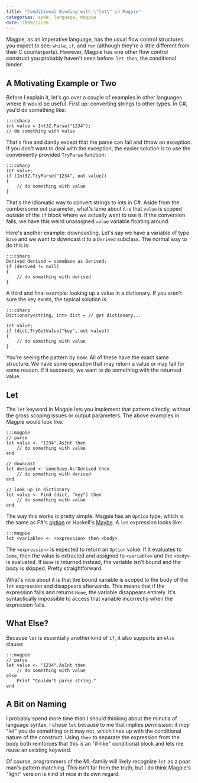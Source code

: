 ```yaml
---
title: "Conditional Binding with \"let\" in Magpie"
categories: code, language, magpie
date: 2009/12/26
---
```

Magpie, as an imperative language, has the usual flow control structures you
expect to see: `while`, `if`, and `for` (although they're a little different
from their C counterparts). However, Magpie has one other flow control
construct you probably haven't seen before: `let then`, the conditional
binder.

## A Motivating Example or Two

Before I explain it, let's go over a couple of examples in other languages
where it would be useful. First up: converting strings to other types. In C#,
you'd do something like:

    :::csharp
    int value = Int32.Parse("1234");
    // do something with value

That's fine and dandy except that the parse can fail and throw an exception.
If you don't want to deal with the exception, the easier solution is to use
the conveniently provided `TryParse` function:

    :::csharp
    int value;
    if (Int32.TryParse("1234", out value))
    {
        // do something with value
    }

That's the idiomatic way to convert strings to ints in C#. Aside from the
cumbersome out parameter, what's lame about it is that `value` is scoped
*outside* of the `if` block where we actually want to use it. If the
conversion fails, we have this weird unassigned `value` variable floating
around.

Here's another example: downcasting. Let's say we have a variable of type
`Base` and we want to downcast it to a `Derived` subclass. The normal way to
do this is:

    :::csharp
    Derived derived = someBase as Derived;
    if (derived != null)
    {
        // do something with derived
    }

A third and final example: looking up a value in a dictionary. If you aren't
sure the key exists, the typical solution is:

    :::csharp
    Dictionary<string, int> dict = // get dictionary...

    int value;
    if (dict.TryGetValue("key", out value))
    {
        // do something with value
    }

You're seeing the pattern by now. All of these have the exact same structure.
We have some operation that may return a value or may fail for some reason. If
it succeeds, we want to do something with the returned value.

## Let

The `let` keyword in Magpie lets you implement that pattern directly, without
the gross scoping issues or output parameters. The above examples in Magpie
would look like:

    :::magpie
    // parse
    let value <- "1234".AsInt then
        // do something with value
    end

    // downcast
    let derived <- someBase.As'Derived then
        // do something with derived
    end

    // look up in dictionary
    let value <- Find (dict, "key") then
        // do something with value
    end

The way this works is pretty simple. Magpie has an `Option` type, which is the
same as F#'s [option](http://msdn.microsoft.com/en-us/library/dd233245%28VS.100%29.aspx) or Haskell's [Maybe](http://en.wikibooks.org/wiki/Haskell/Hierarchical_libraries/Maybe). A `let` expression looks
like:

    :::magpie
    let <variable> <- <expression> then <body>

The `<expression>` is expected to return an `Option` value. If it evaluates to
`Some`, then the value is extracted and assigned to `<variable>` and the
`<body>` is evaluated. If `None` is returned instead, the variable isn't bound
and the body is skipped. Pretty straightforward.

What's nice about it is that the bound variable is scoped to the body of the
`let` expression and disappears afterwards. This means that if the expression
fails and returns `None`, the variable disappears entirely. It's syntactically
impossible to access that variable incorrectly when the expression fails.

## What Else?

Because `let` is essentially another kind of `if`, it also supports an `else`
clause:

    :::magpie
    // parse
    let value <- "1234".AsInt then
        // do something with value
    else
        Print "Couldn't parse string."
    end

## A Bit on Naming

I probably spend more time than I should thinking about the minutia of
language syntax. I chose `let` because to me that implies *permission*: it
*may* "let" you do something or it may not, which lines up with the
conditional nature of the construct. Using `then` to separate the expression
from the body both reinforces that this is an "if-like" conditional block and lets me reuse an existing keyword.

Of course, programmers of the ML-family will likely recognize `let` as a poor
man's pattern matching. This isn't far from the truth, but I do think Magpie's
"light" version is kind of nice in its own regard.
